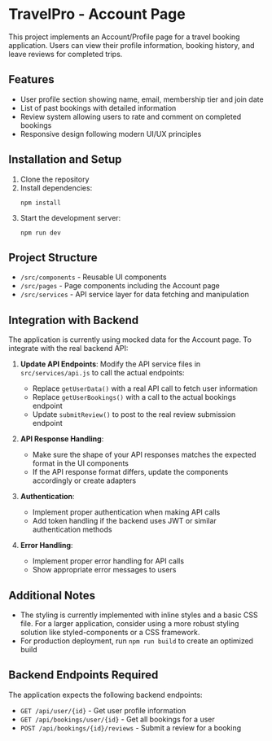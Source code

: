 # TravelPro - Account Page

This project implements an Account/Profile page for a travel booking application. Users can view their profile information, booking history, and leave reviews for completed trips.

## Features

- User profile section showing name, email, membership tier and join date
- List of past bookings with detailed information
- Review system allowing users to rate and comment on completed bookings
- Responsive design following modern UI/UX principles

## Installation and Setup

1. Clone the repository
2. Install dependencies:
   ```
   npm install
   ```
3. Start the development server:
   ```
   npm run dev
   ```

## Project Structure

- `/src/components` - Reusable UI components
- `/src/pages` - Page components including the Account page
- `/src/services` - API service layer for data fetching and manipulation

## Integration with Backend

The application is currently using mocked data for the Account page. To integrate with the real backend API:

1. **Update API Endpoints**: Modify the API service files in `src/services/api.js` to call the actual endpoints:
   - Replace `getUserData()` with a real API call to fetch user information
   - Replace `getUserBookings()` with a call to the actual bookings endpoint
   - Update `submitReview()` to post to the real review submission endpoint

2. **API Response Handling**:
   - Make sure the shape of your API responses matches the expected format in the UI components
   - If the API response format differs, update the components accordingly or create adapters

3. **Authentication**:
   - Implement proper authentication when making API calls
   - Add token handling if the backend uses JWT or similar authentication methods

4. **Error Handling**:
   - Implement proper error handling for API calls
   - Show appropriate error messages to users

## Additional Notes

- The styling is currently implemented with inline styles and a basic CSS file. For a larger application, consider using a more robust styling solution like styled-components or a CSS framework.
- For production deployment, run `npm run build` to create an optimized build

## Backend Endpoints Required

The application expects the following backend endpoints:

- `GET /api/user/{id}` - Get user profile information
- `GET /api/bookings/user/{id}` - Get all bookings for a user
- `POST /api/bookings/{id}/reviews` - Submit a review for a booking

